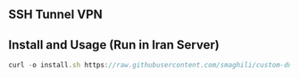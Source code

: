 ## SSH Tunnel VPN
## Install and Usage (Run in Iran Server)
```javascript
curl -o install.sh https://raw.githubusercontent.com/smaghili/custom-dns/main/install.sh && chmod +x install.sh && ./install.sh
```
